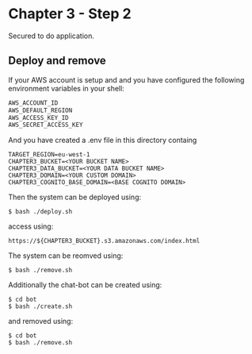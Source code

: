 # Chapter 3 - Step 2
Secured to do application.

## Deploy and remove
If your AWS account is setup and and you have configured the following environment variables in your shell:

```sh
AWS_ACCOUNT_ID
AWS_DEFAULT_REGION
AWS_ACCESS_KEY_ID
AWS_SECRET_ACCESS_KEY
```

And you have created a .env file in this directory containg

```
TARGET_REGION=eu-west-1
CHAPTER3_BUCKET=<YOUR BUCKET NAME>
CHAPTER3_DATA_BUCKET=<YOUR DATA BUCKET NAME>
CHAPTER3_DOMAIN=<YOUR CUSTOM DOMAIN>
CHAPTER3_COGNITO_BASE_DOMAIN=<BASE COGNITO DOMAIN>
```

Then the system can be deployed using:

```
$ bash ./deploy.sh
```

access using:

```
https://${CHAPTER3_BUCKET}.s3.amazonaws.com/index.html
```

The system can be reomved using:

```
$ bash ./remove.sh
```

Additionally the chat-bot can be created using:

```
$ cd bot
$ bash ./create.sh
```

and removed using:

```
$ cd bot
$ bash ./remove.sh
```

